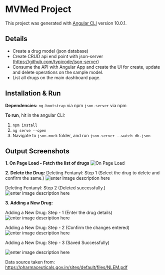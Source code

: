 
# MVMed Project


This project was generated with [Angular CLI](https://github.com/angular/angular-cli) version 10.0.1.

  

## Details

- Create a drug model (json database)
- Create CRUD api end point with json-server (https://github.com/typicode/json-server)
-  Consume the API with Angular App and create the UI for create, update and delete operations on the sample model.
- List all drugs on the main dashboard page.

## Installation & Run

**Dependencies:** 
 `ng-bootstrap` via npm
  `json-server` via npm

**To run**, hit in the angular CLI:

 1. `npm install` 
 2. `ng serve --open` 
 3. Navigate to `json-mock` folder, and run `json-server --watch db.json`
 
## Output Screenshots

**1. On Page Load - Fetch the list of drugs**
![On Page Load](https://i.imgur.com/DLn6aaV.png)

**2. Delete the Drug:** 
Deleting Fentanyl: Step 1 (Select the drug to delete and confirm the same.)
![enter image description here](https://i.imgur.com/Qiw1vE7.png)

Deleting Fentanyl: Step 2 (Deleted successfully.)
![enter image description here](https://i.imgur.com/RRCSK91.png)

**3. Adding a New Drug:** 

 Adding a New Drug: Step - 1 (Enter the drug details)
![enter image description here](https://i.imgur.com/4WHyrwp.png)

 Adding a New Drug: Step - 2 (Confirm the changes entered)
![enter image description here](https://i.imgur.com/pgVS3Oh.png)

 Adding a New Drug: Step - 3 (Saved Successfully)

![enter image description here](https://i.imgur.com/IA41QW8.png)

Data source taken from: https://pharmaceuticals.gov.in/sites/default/files/NLEM.pdf